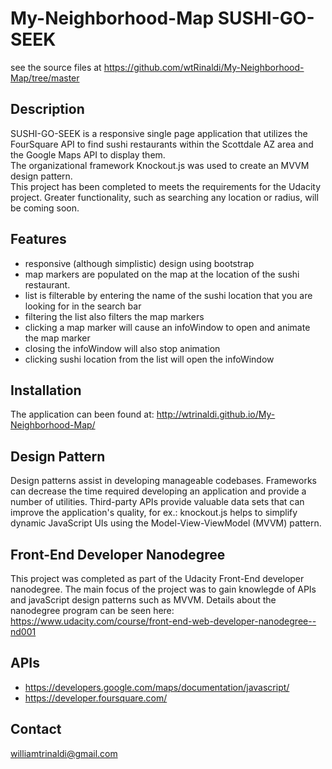 # My-Neighborhood-Map SUSHI-GO-SEEK

see the source files at https://github.com/wtRinaldi/My-Neighborhood-Map/tree/master

## Description

SUSHI-GO-SEEK is a responsive single page application that utilizes the FourSquare API to find sushi restaurants within the Scottdale AZ area and the Google Maps API to display them.  
The organizational framework Knockout.js was used to create an MVVM design pattern.  
This project has been completed to meets the requirements for the Udacity project.  Greater functionality, such as searching any location or radius, will be coming soon.   

## Features

- responsive (although simplistic) design using bootstrap
- map markers are populated on the map at the location of the sushi restaurant.
- list is filterable by entering the name of the sushi location that you are looking for in the search bar
- filtering the list also filters the map markers
- clicking a map marker will cause an infoWindow to open and animate the map marker
- closing the infoWindow will also stop animation
- clicking sushi location from the list will open the infoWindow

## Installation

The application can been found at: http://wtrinaldi.github.io/My-Neighborhood-Map/

## Design Pattern

Design patterns assist in developing manageable codebases. Frameworks can decrease the time required developing an application
and provide a number of utilities. Third-party APIs provide valuable data sets that can improve the application's quality, 
for ex.: knockout.js helps to simplify dynamic JavaScript UIs using the Model-View-ViewModel (MVVM) pattern.

## Front-End Developer Nanodegree

This project was completed as part of the Udacity Front-End developer nanodegree.  The main focus of the project was to gain knowlegde of APIs and javaScript design patterns such as MVVM.
Details about the nanodegree program can be seen here: https://www.udacity.com/course/front-end-web-developer-nanodegree--nd001

## APIs

* https://developers.google.com/maps/documentation/javascript/
* https://developer.foursquare.com/

## Contact

williamtrinaldi@gmail.com